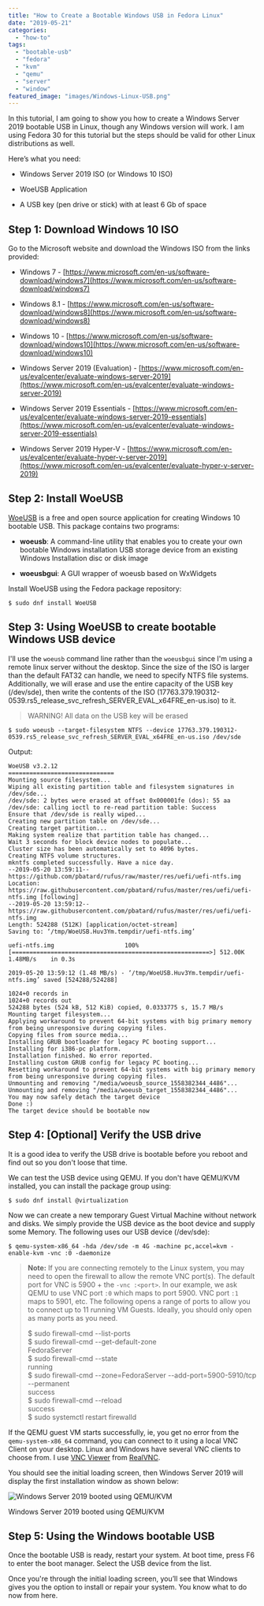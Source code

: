 ```yaml
---
title: "How to Create a Bootable Windows USB in Fedora Linux"
date: "2019-05-21"
categories: 
  - "how-to"
tags: 
  - "bootable-usb"
  - "fedora"
  - "kvm"
  - "qemu"
  - "server"
  - "window"
featured_image: "images/Windows-Linux-USB.png"
---
```


In this tutorial, I am going to show you how to create a Windows Server 2019 bootable USB in Linux, though any Windows version will work. I am using Fedora 30 for this tutorial but the steps should be valid for other Linux distributions as well.

Here’s what you need:

- Windows Server 2019 ISO (or Windows 10 ISO)

- WoeUSB Application

- A USB key (pen drive or stick) with at least 6 Gb of space

## Step 1: Download Windows 10 ISO

Go to the Microsoft website and download the Windows ISO from the links provided:

- Windows 7 - [https://www.microsoft.com/en-us/software-download/windows7](https://www.microsoft.com/en-us/software-download/windows7)

- Windows 8.1 - [https://www.microsoft.com/en-us/software-download/windows8](https://www.microsoft.com/en-us/software-download/windows8)

- Windows 10 - [https://www.microsoft.com/en-us/software-download/windows10](https://www.microsoft.com/en-us/software-download/windows10)

- Windows Server 2019 (Evaluation) - [https://www.microsoft.com/en-us/evalcenter/evaluate-windows-server-2019](https://www.microsoft.com/en-us/evalcenter/evaluate-windows-server-2019)

- Windows Server 2019 Essentials - [https://www.microsoft.com/en-us/evalcenter/evaluate-windows-server-2019-essentials](https://www.microsoft.com/en-us/evalcenter/evaluate-windows-server-2019-essentials)

- Windows Server 2019 Hyper-V - [https://www.microsoft.com/en-us/evalcenter/evaluate-hyper-v-server-2019](https://www.microsoft.com/en-us/evalcenter/evaluate-hyper-v-server-2019)

## Step 2: Install WoeUSB

[WoeUSB](https://github.com/slacka/WoeUSB) is a free and open source application for creating Windows 10 bootable USB. This package contains two programs:

- **woeusb**: A command-line utility that enables you to create your own bootable Windows installation USB storage device from an existing Windows Installation disc or disk image

- **woeusbgui**: A GUI wrapper of woeusb based on WxWidgets

Install WoeUSB using the Fedora package repository:

```
$ sudo dnf install WoeUSB
```

## Step 3: Using WoeUSB to create bootable Windows USB device

I'll use the `woeusb` command line rather than the `woeusbgui` since I'm using a remote linux server without the desktop. Since the size of the ISO is larger than the default FAT32 can handle, we need to specify NTFS file systems. Additionally, we will erase and use the entire capacity of the USB key (/dev/sde), then write the contents of the ISO (17763.379.190312-0539.rs5\_release\_svc\_refresh\_SERVER\_EVAL\_x64FRE\_en-us.iso) to it.

> WARNING! All data on the USB key will be erased

```
$ sudo woeusb --target-filesystem NTFS --device 17763.379.190312-0539.rs5_release_svc_refresh_SERVER_EVAL_x64FRE_en-us.iso /dev/sde
```

Output:

```
WoeUSB v3.2.12
==============================
Mounting source filesystem...
Wiping all existing partition table and filesystem signatures in /dev/sde...
/dev/sde: 2 bytes were erased at offset 0x000001fe (dos): 55 aa
/dev/sde: calling ioctl to re-read partition table: Success
Ensure that /dev/sde is really wiped...
Creating new partition table on /dev/sde...
Creating target partition...
Making system realize that partition table has changed...
Wait 3 seconds for block device nodes to populate...
Cluster size has been automatically set to 4096 bytes.
Creating NTFS volume structures.
mkntfs completed successfully. Have a nice day.
--2019-05-20 13:59:11-- https://github.com/pbatard/rufus/raw/master/res/uefi/uefi-ntfs.img
Location: https://raw.githubusercontent.com/pbatard/rufus/master/res/uefi/uefi-ntfs.img [following]
--2019-05-20 13:59:12-- https://raw.githubusercontent.com/pbatard/rufus/master/res/uefi/uefi-ntfs.img
Length: 524288 (512K) [application/octet-stream]
Saving to: ‘/tmp/WoeUSB.Huv3Ym.tempdir/uefi-ntfs.img’

uefi-ntfs.img                    100%[========================================================>] 512.00K  1.48MB/s    in 0.3s

2019-05-20 13:59:12 (1.48 MB/s) - ‘/tmp/WoeUSB.Huv3Ym.tempdir/uefi-ntfs.img’ saved [524288/524288]

1024+0 records in
1024+0 records out
524288 bytes (524 kB, 512 KiB) copied, 0.0333775 s, 15.7 MB/s
Mounting target filesystem...
Applying workaround to prevent 64-bit systems with big primary memory from being unresponsive during copying files.
Copying files from source media...
Installing GRUB bootloader for legacy PC booting support...
Installing for i386-pc platform.
Installation finished. No error reported.
Installing custom GRUB config for legacy PC booting...
Resetting workaround to prevent 64-bit systems with big primary memory from being unresponsive during copying files.
Unmounting and removing "/media/woeusb_source_1558382344_4486"...
Unmounting and removing "/media/woeusb_target_1558382344_4486"...
You may now safely detach the target device
Done :)
The target device should be bootable now
```

## Step 4: \[Optional\] Verify the USB drive

It is a good idea to verify the USB drive is bootable before you reboot and find out so you don't loose that time.

We can test the USB device using QEMU. If you don't have QEMU/KVM installed, you can install the package group using:

```
$ sudo dnf install @virtualization
```

Now we can create a new temporary Guest Virtual Machine without network and disks. We simply provide the USB device as the boot device and supply some Memory. The following uses our USB device (/dev/sde):

```
$ qemu-system-x86_64 -hda /dev/sde -m 4G -machine pc,accel=kvm -enable-kvm -vnc :0 -daemonize
```

> **Note:** If you are connecting remotely to the Linux system, you may need to open the firewall to allow the remote VNC port(s). The default port for VNC is 5900 + the `-vnc :<port>`. In our example, we ask QEMU to use VNC port `:0` which maps to port 5900. VNC port `:1` maps to 5901, etc. The following opens a range of ports to allow you to connect up to 11 running VM Guests. Ideally, you should only open as many ports as you need.
> 
> $ sudo firewall-cmd --list-ports  
> $ sudo firewall-cmd --get-default-zone  
> FedoraServer  
> $ sudo firewall-cmd --state  
> running  
> $ sudo firewall-cmd --zone=FedoraServer --add-port=5900-5910/tcp --permanent  
> success  
> $ sudo firewall-cmd --reload  
> success  
> $ sudo systemctl restart firewalld

If the QEMU guest VM starts successfully, ie, you get no error from the `qemu-system-x86_64` command, you can connect to it using a local VNC Client on your desktop. Linux and Windows have several VNC clients to choose from. I use [VNC Viewer](https://www.realvnc.com/en/connect/download/viewer/) from [RealVNC](https://www.realvnc.com).

You should see the initial loading screen, then Windows Server 2019 will display the first installation window as shown below:

![Windows Server 2019 booted using QEMU/KVM](https://stevescargall.com/wp-content/uploads/2019/05/windows_server_2019_via_vncviewer_and_qemu-kvm-1.png?w=1016)

Windows Server 2019 booted using QEMU/KVM

## Step 5: Using the Windows bootable USB

Once the bootable USB is ready, restart your system. At boot time, press F6 to enter the boot manager. Select the USB device from the list.

Once you're through the initial loading screen, you’ll see that Windows gives you the option to install or repair your system. You know what to do now from here.
